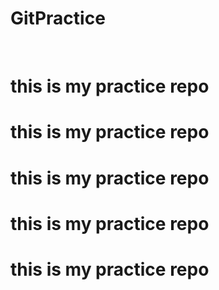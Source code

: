 # GitPractice
<br>
<h1>this is my practice repo</h1>
<h1>this is my practice repo</h1>
<h1>this is my practice repo</h1>
<h1>this is my practice repo</h1>
<h1>this is my practice repo</h1>